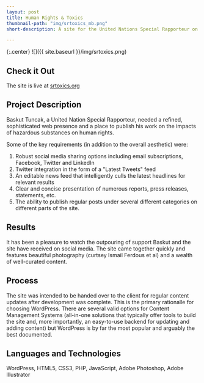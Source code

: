 ```yaml
---
layout: post
title: Human Rights & Toxics
thumbnail-path: "img/srtoxics_mb.png"
short-description: A site for the United Nations Special Rapporteur on Human Rights & Toxics

---
```


{:.center}
![]({{ site.baseurl }}/img/srtoxics.png)

## Check it Out

The site is live at [srtoxics.org](https://www.srtoxics.org/)

## Project Description

Baskut Tuncak, a United Nation Special Rapporteur, needed a refined, sophisticated web presence
and a place to publish his work on the impacts of hazardous substances on human rights.

Some of the key requirements (in addition to the overall aesthetic) were:

1) Robust social media sharing options including email subscriptions, Facebook, Twitter and LinkedIn
2) Twitter integration in the form of a "Latest Tweets" feed
3) An editable news feed that intelligently culls the latest headlines for relevant results
4) Clear and concise presentation of numerous reports, press releases, statements, etc.
5) The ability to publish regular posts under several different categories on different parts of the site.

## Results

It has been a pleasure to watch the outpouring of support Baskut and the site have received
on social media. The site came together quickly and features beautiful photography (curtsey Ismail Ferdous et al) and a wealth of well-curated content.


## Process

The site was intended to be handed over to the client for regular content updates after development was complete. This is the primary rationalle for choosing WordPress. There are several valid options
for Content Management Systems (all-in-one solutions that typically offer tools to build the site and, more importantly, an easy-to-use backend for updating and adding content) but WordPress is by far the most popular and arguably the best documented.

## Languages and Technologies
WordPress, HTML5, CSS3, PHP, JavaScript, Adobe Photoshop, Adobe Illustrator
